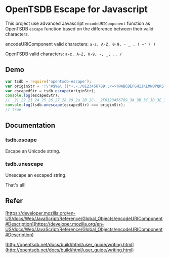 # OpenTSDB Escape for Javascript

This project use advanced Javascript `encodeURIComponent` function as OpenTSDB `escape` function based on the difference between their valid characters.

encodeURIComponent valid characters: ```a-z, A-Z, 0-9, - _ . ! ~' ( )```

OpenTSDB valid characters: ```a-z, A-Z, 0-9, -, _, ., /```

## Demo

```javascript
var tsdb = require('opentsdb-escape');
var originStr = '!\"#$%&\'()*+,-./0123456789:;<=>?@ABCDEFGHIJKLMNOPQRSTUVWXYZ[\\]^_`abcdefghijklmnopqrstuvwxyz{|}~';
var escapedStr = tsdb.escape(originStr);
console.log(escapedStr);
// _21_22_23_24_25_26_27_28_29_2a_2B_2C-._2F0123456789_3A_3B_3C_3D_3E_3F_40ABCDEFGHIJKLMNOPQRSTUVWXYZ_5B_5C_5D_5E_5f_60abcdefghijklmnopqrstuvwxyz_7B_7C_7D_7e
console.log(tsdb.unescape(escapedStr) === originStr);
// true
```

## Documentation

### tsdb.escape

Escape an Unicode string.

### tsdb.unescape


Unescape an escaped string.

That's all!

## Refer

[https://developer.mozilla.org/en-US/docs/Web/JavaScript/Reference/Global_Objects/encodeURIComponent#Description](https://developer.mozilla.org/en-US/docs/Web/JavaScript/Reference/Global_Objects/encodeURIComponent#Description)

[http://opentsdb.net/docs/build/html/user_guide/writing.html](http://opentsdb.net/docs/build/html/user_guide/writing.html)